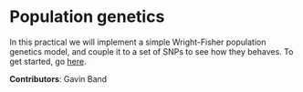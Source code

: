 # Population genetics

In this practical we will implement a simple Wright-Fisher population genetics model, and couple
it to a set of SNPs to see how they behaves. To get started, go
[here](implementing_a_Wright-Fisher_model.md).

**Contributors**: Gavin Band
